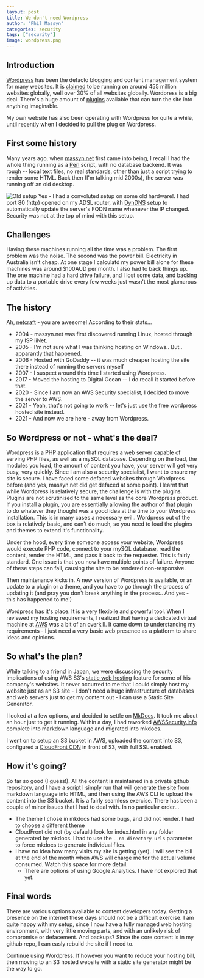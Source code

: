 ```yaml
---
layout: post
title: We don't need Wordpress
author: "Phil Massyn"
categories: security
tags: ["security"]
image: wordpress.png
---
```


## Introduction
[Wordpress](https://wordpress.com) has been the defacto blogging and content management system for many websites.  It is [claimed](https://techjury.net/blog/percentage-of-wordpress-websites/#gref) to be running on around 455 million websites globally, well over 30% of all websites globally.  Wordpress is a big deal. There's a huge amount of [plugins](https://en-au.wordpress.org/plugins/) available that can turn the site into anything imaginable.

My own website has also been operating with Wordpress for quite a while, until recently when I decided to pull the plug on Wordpress.

## First some history

Many years ago, when [massyn.net](https://www.massyn.net) first came into being, I recall I had the whole thing running as a [Perl](https://www.perl.org/) script, with no database backend.  It was rough -- local text files, no real standards, other than just a script trying to render some HTML.  Back then (I'm talking mid 2000s), the server was running off an old desktop.

![Old setup](2004-computer-setup.png)
Yes - I had a convoluted setup on some old hardware!.  I had port 80 (http) opened on my ADSL router, with [DynDNS](https://account.dyn.com/) setup to automatically update the server's FQDN name whenever the IP changed.  Security was not at the top of mind with this setup.

## Challenges

Having these machines running all the time was a problem.  The first problem was the noise.  The second was the power bill.  Electricity in Australia isn't cheap.  At one stage I calculatd my power bill alone for these machines was around $100AUD per month.  I also had to back things up.  The one machine had a hard drive failure, and I lost some data, and backing up data to a portable drive every few weeks just wasn't the most glamarous of activities.

## The history

Ah, [netcraft](https://sitereport.netcraft.com/?url=www.massyn.net) - you are awesome!  According to their stats...

* 2004 - massyn.net was first discovered running Linux, hosted through my ISP iiNet.
* 2005 - I'm not sure what I was thinking hosting on Windows.. But.. apparantly that happened.
* 2006 - Hosted with GoDaddy -- it was much cheaper hosting the site there instead of running the servers myself
* 2007 - I suspect around this time I started using Wordpress.
* 2017 - Moved the hosting to Digital Ocean -- I do recall it started before that.
* 2020 - Since I am now an AWS Security specialist, I decided to move the server to AWS.
* 2021 - Yeah, that's not going to work -- let's just use the free wordpress hosted site instead.
* 2021 - And now we are here - away from Wordpress.

## So Wordpress or not - what's the deal?

Wordpress is a PHP application that requires a web server capable of serving PHP files, as well as a mySQL database.  Depending on the load, the modules you load, the amount of content you have, your server will get very busy, very quickly.  Since I am also a security specialist, I want to ensure my site is secure.  I have faced some defaced websites through Wordpress before (and yes, massyn.net did get defaced at some point).  I learnt that while Wordpress is relatively secure, the challenge is with the plugins.  Plugins are not scrutinised to the same level as the core Wordpress product.  If you install a plugin, you are essentially allowing the author of that plugin to do whatever they thought was a good idea at the time to your Wordpress installation.  This is in many cases a necessary evil.. Wordpress out of the box is relatively basic, and can't do much, so you need to load the plugins and themes to extend it's functionality.

Under the hood, every time someone access your website, Wordpress would execute PHP code, connect to your mySQL database, read the content, render the HTML, and pass it back to the requester.  This is fairly standard.  One issue is that you now have multiple points of failure. Anyone of these steps can fail, causing the site to be rendered non-responsive.

Then maintenance kicks in.  A new version of Wordpress is available, or an update to a plugin or a theme, and you have to go through the process of updating it (and pray you don't break anything in the process.. And yes - this has happened to me!)

Wordpress has it's place.  It is a very flexibile and powerful tool.  When I reviewed my hosting requirements, I realized that having a dedicated virtual machine at [AWS](https://aws.amazon.com) was a bit of an overkill.  It came down to understanding my requirements - I just need a very basic web presence as a platform to share ideas and opinions.

## So what's the plan?

While talking to a friend in Japan, we were discussing the security implications of using AWS S3's [static web hosting](https://docs.aws.amazon.com/AmazonS3/latest/userguide/WebsiteHosting.html) feature for some of his company's websites.  It never occurred to me that I could simply host my website just as an S3 site - I don't need a huge infrastructure of databases and web servers just to get my content out - I can use a Static Site Generator.

I looked at a few options, and decided to settle on [MkDocs](https://www.mkdocs.org).  It took me about an hour just to get it running.  Within a day, I had reworked [AWSSecurity.info](https://www.awssecurity.info) complete into markdown language and migrated into mkdocs.

I went on to setup an S3 bucket in AWS, uploaded the content into S3, configured a [CloudFront CDN](https://aws.amazon.com/cloudfront/) in front of S3, with full SSL enabled.

## How it's going?

So far so good (I guess!).  All the content is maintained in a private github repository, and I have a script I simply run that will generate the site from markdown language into HTML, and then using the AWS CLI to upload the content into the S3 bucket.  It is a fairly seamless exercise.  There has been a couple of minor issues that I had to deal with.  In no particular order...

* The theme I chose in mkdocs had some bugs, and did not render.  I had to choose a different theme
* CloudFront did not (by default) look for index.html in any folder generated by mkdocs.  I had to use the ```--no-directory-urls``` parameter to force mkdocs to generate individual files.
* I have no idea how many visits my site is getting (yet).  I will see the bill at the end of the month when AWS will charge me for the actual volume consumed.  Watch this space for more detail.
   * There are options of using Google Analytics.  I have not explored that yet.

## Final words

There are various options available to content developers today.  Getting a presence on the internet these days should not be a difficult exercise.  I am quite happy with my setup, since I now have a fully managed web hosting environment, with very little moving parts, and with an unlikely risk of compromise or defacement.  And backups?  Since the core content is in my github repo, I can easly rebuild the site if I need to.

Continue using Wordpress.  If however you want to reduce your hosting bill, then moving to an S3 hosted website with a static site generator might be the way to go.

